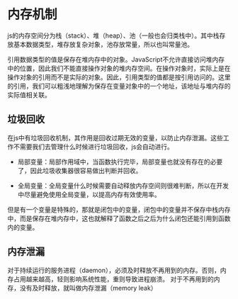 # 内存机制
js的内存空间分为栈（stack）、堆（heap）、池（一般也会归类栈中）。其中栈存放基本数据类型，堆存放复杂对象，池存放常量，所以也叫常量池。

引用数据类型的值是保存在堆内存中的对象。JavaScript不允许直接访问堆内存中的位置，因此我们不能直接操作对象的堆内存空间。在操作对象时，实际上是在操作对象的引用而不是实际的对象。因此，引用类型的值都是按引用访问的。这里的引用，我们可以粗浅地理解为保存在变量对象中的一个地址，该地址与堆内存的实际值相关联。

## 垃圾回收
在js中有垃圾回收机制，其作用是回收过期无效的变量，以防止内存泄漏。这些工作不需要我们去管理什么时候进行垃圾回收，js会自动进行。

* 局部变量：局部作用域中，当函数执行完毕，局部变量也就没有存在的必要了，因此垃圾收集器很容易做出判断并回收。

* 全局变量：全局变量什么时候需要自动释放内存空间则很难判断，所以在开发中尽量避免使用全局变量，以提高内存有效使用率。

但是有一个变量是特殊的，那就是闭包中的变量，闭包中的变量并不保存中栈内存中，而是保存在堆内存中，这也就解释了函数之后之后为什么闭包还能引用到函数内的变量。

## 内存泄漏
对于持续运行的服务进程（daemon），必须及时释放不再用到的内存。否则，内存占用越来越高，轻则影响系统性能，重则导致进程崩溃。 对于不再用到的内存，没有及时释放，就叫做内存泄漏（memory leak）